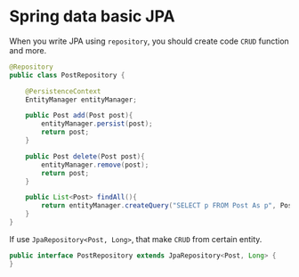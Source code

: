 # Spring data basic JPA

When you write JPA using `repository`, you should create code `CRUD` function and more.

~~~java
@Repository
public class PostRepository {

    @PersistenceContext
    EntityManager entityManager;

    public Post add(Post post){
        entityManager.persist(post);
        return post;
    }

    public Post delete(Post post){
        entityManager.remove(post);
        return post;
    }

    public List<Post> findAll(){
        return entityManager.createQuery("SELECT p FROM Post As p", Post.class).getResultList();
    }
}
~~~

If use `JpaRepository<Post, Long>`, that make `CRUD` from certain entity.

~~~java
public interface PostRepository extends JpaRepository<Post, Long> {
}
~~~
